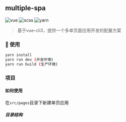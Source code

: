 <!--
 * @Descripttion: 
 * @version: 
 * @Author: shelia
 * @Date: 2020-08-27 16:49:13
 * @LastEditors: shelia
 * @LastEditTime: 2020-08-27 17:48:44
-->
## multiple-spa
![vue](https://img.shields.io/badge/-vue-brightgreen)
![scss](https://img.shields.io/badge/-scss-brightgreen)
![yarn](https://img.shields.io/badge/-yarn-brightgreen)

> 基于vue-cli3，提供一个多单页面应用开发的配置方案

### 🚀 使用
```bash
yarn install
yarn run dev (开发环境)
yarn run build (生产环境)
```

### 项目

#### 如何使用
在`src/pages`目录下新建单页应用

##### 目录结构


